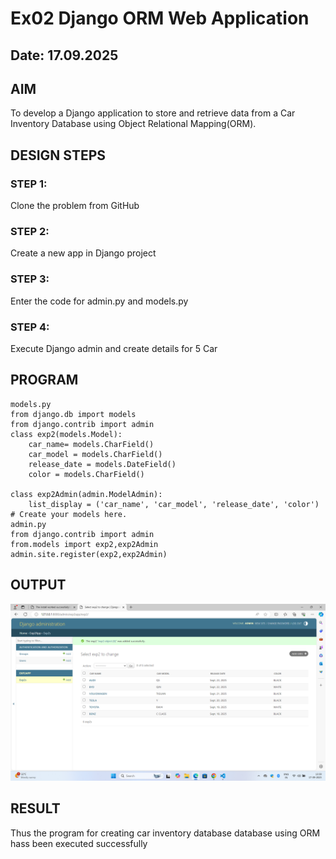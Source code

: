 # Ex02 Django ORM Web Application
## Date: 17.09.2025

## AIM
To develop a Django application to store and retrieve data from a Car Inventory Database using Object Relational Mapping(ORM).

## DESIGN STEPS

### STEP 1:
Clone the problem from GitHub

### STEP 2:
Create a new app in Django project

### STEP 3:
Enter the code for admin.py and models.py

### STEP 4:
Execute Django admin and create details for 5 Car 

## PROGRAM

```
models.py
from django.db import models
from django.contrib import admin
class exp2(models.Model):
    car_name= models.CharField()
    car_model = models.CharField()
    release_date = models.DateField()
    color = models.CharField()

class exp2Admin(admin.ModelAdmin):
    list_display = ('car_name', 'car_model', 'release_date', 'color')
# Create your models here.
admin.py
from django.contrib import admin
from.models import exp2,exp2Admin
admin.site.register(exp2,exp2Admin)
```

## OUTPUT
![alt text](<Screenshot 2025-09-17 133945.png>)



## RESULT
Thus the program for creating car inventory database database using ORM hass been executed successfully
